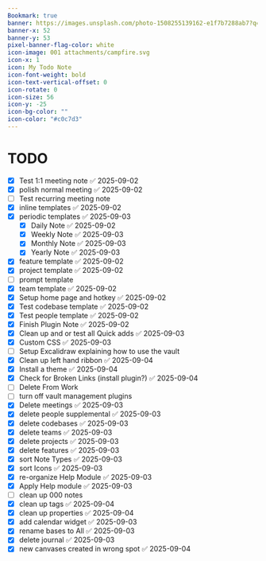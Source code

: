 ```yaml
---
Bookmark: true
banner: https://images.unsplash.com/photo-1508255139162-e1f7b7288ab7?q=80&w=2070&auto=format&fit=crop&ixlib=rb-4.1.0&ixid=M3wxMjA3fDB8MHxwaG90by1wYWdlfHx8fGVufDB8fHx8fA%3D%3D
banner-x: 52
banner-y: 53
pixel-banner-flag-color: white
icon-image: 001 attachments/campfire.svg
icon-x: 1
icon: My Todo Note
icon-font-weight: bold
icon-text-vertical-offset: 0
icon-rotate: 0
icon-size: 56
icon-y: -25
icon-bg-color: ""
icon-color: "#c0c7d3"
---
```

# TODO

- [x] Test 1:1 meeting note ✅ 2025-09-02
- [x] polish normal meeting ✅ 2025-09-02
- [ ] Test recurring meeting note
- [x] inline templates ✅ 2025-09-02
- [x] periodic templates ✅ 2025-09-03
	- [x] Daily Note ✅ 2025-09-02
	- [x] Weekly Note ✅ 2025-09-03
	- [x] Monthly Note ✅ 2025-09-03
	- [x] Yearly Note ✅ 2025-09-03
- [x] feature template ✅ 2025-09-02
- [x] project template ✅ 2025-09-02
- [ ] prompt template
- [x] team template ✅ 2025-09-02
- [x] Setup home page and hotkey ✅ 2025-09-02
- [x] Test codebase template ✅ 2025-09-02
- [x] Test people template ✅ 2025-09-02
- [x] Finish Plugin Note ✅ 2025-09-02
- [x] Clean up and or test all Quick adds ✅ 2025-09-03
- [x] Custom CSS ✅ 2025-09-03
- [ ] Setup Excalidraw explaining how to use the vault
- [x] Clean up left hand ribbon ✅ 2025-09-04
- [x] Install a theme ✅ 2025-09-04
- [x] Check for Broken Links (install plugin?) ✅ 2025-09-04
- [ ] Delete From Work
- [ ] turn off vault management plugins
- [x] Delete meetings ✅ 2025-09-03
- [x] delete people supplemental ✅ 2025-09-03
- [x] delete codebases ✅ 2025-09-03
- [x] delete teams ✅ 2025-09-03
- [x] delete projects ✅ 2025-09-03
- [x] delete features ✅ 2025-09-03
- [x] sort Note Types ✅ 2025-09-03
- [x] sort Icons ✅ 2025-09-03
- [x] re-organize Help Module ✅ 2025-09-03
- [x] Apply Help module ✅ 2025-09-03
- [ ] clean up 000 notes
- [x] clean up tags ✅ 2025-09-04
- [x] clean up properties ✅ 2025-09-04
- [x] add calendar widget ✅ 2025-09-03
- [x] rename bases to All ✅ 2025-09-03
- [x] delete journal ✅ 2025-09-03
- [x] new canvases created in wrong spot ✅ 2025-09-04

